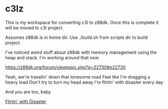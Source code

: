 # c3lz
This is my workspace for converting c3l to z88dk. Once this is complete it will be moved to c3l project.

Assumes z88dk is in home dir. Use ./build.sh from scripts dir to build project.

I've noticed weird stuff about z88dk with memory management using the heap and stack. I'm working around that now.

https://z88dk.org/forum/viewtopic.php?p=22730#p22730

Yeah, we're travelin' down that lonesome road
Feel like I'm dragging a heavy load
Don't try to turn my head away
I'm flirtin' with disaster every day

And you are too, baby

[Flirtin' with Disaster](https://www.youtube.com/watch?v=Ta5hPRmxo8k)
